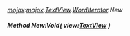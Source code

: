 _[mojox](../../modules/mojox/mojox-module.md):[mojox](../../modules/mojox/mojox-module.md).[TextView](../../modules/mojox/mojox-textview.md).[WordIterator](../../modules/mojox/mojox-textview-worditerator.md).New_
##### Method New:Void( view:[TextView](../../modules/mojox/mojox-textview.md) )

